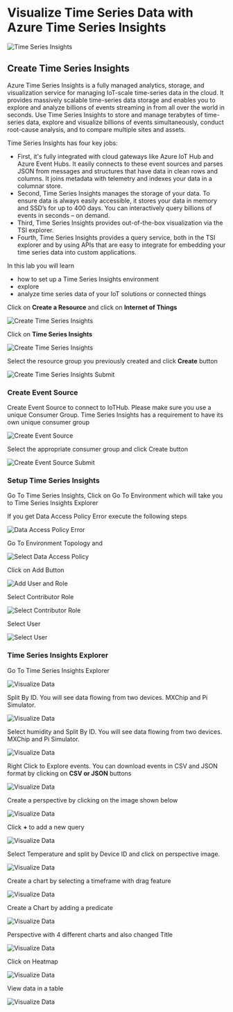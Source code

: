 # Visualize Time Series Data with Azure Time Series Insights

![Time Series Insights](images/timeseriesinsights.jpg)

## Create Time Series Insights

Azure Time Series Insights is a fully managed analytics, storage, and visualization service for managing IoT-scale time-series data in the cloud. It provides massively scalable time-series data storage and enables you to explore and analyze billions of events streaming in from all over the world in seconds. Use Time Series Insights to store and manage terabytes of time-series data, explore and visualize billions of events simultaneously, conduct root-cause analysis, and to compare multiple sites and assets.

Time Series Insights has four key jobs:

* First, it's fully integrated with cloud gateways like Azure IoT Hub and Azure Event Hubs. It easily connects to these event sources and parses JSON from messages and structures that have data in clean rows and columns. It joins metadata with telemetry and indexes your data in a columnar store.
* Second, Time Series Insights manages the storage of your data. To ensure data is always easily accessible, it stores your data in memory and SSD’s for up to 400 days. You can interactively query billions of events in seconds – on demand.
* Third, Time Series Insights provides out-of-the-box visualization via the TSI explorer. 
* Fourth, Time Series Insights provides a query service, both in the TSI explorer and by using APIs that are easy to integrate for embedding your time series data into custom applications.

In this lab you will learn

* how to set up a Time Series Insights environment
* explore
* analyze time series data of your IoT solutions or connected things


Click on **Create a Resource** and click on **Internet of Things**

![Create Time Series Insights](images/01_Create_Time_Series_Insights.png)

Click on **Time Series Insights**

![Create Time Series Insights](images/tsi.png)

Select the resource group you previously created and click **Create** button

![Create Time Series Insights Submit](images/02_Create_Time_Series_Inisghts_Submit.png)

### Create Event Source

Create Event Source to connect to IoTHub. Please make sure you use a unique Consumer Group. Time Series Insights has a requirement to have its own unique consumer group

![Create Event Source](images/03_Create_Event_Source.png)

Select the appropriate consumer group and click Create button

![Create Event Source Submit](images/04_Create_Event_Source_Submit.png)

### Setup Time Series Insights

Go To Time Series Insights, Click on Go To Environment which will take you to Time Series Insights Explorer

If you get Data Access Policy Error execute the following steps

![Data Access Policy Error](images/16_data_access_poliy_error.png)

Go To Environment Topology and 

![Select Data Access Policy](images/15_data_access_policy.png)

Click on Add Button

![Add User and Role](images/17_add_user_role.png)

Select Contributor Role

![Select Contributor Role](images/18_select_controbutor_role.png)

Select User

![Select User](images/19_select_user.png)

### Time Series Insights Explorer

Go To Time Series Insights Explorer

![Visualize Data](images/05_GoTo_TSI_Explorer.png)

Split By ID. You will see data flowing from two devices. MXChip and Pi Simulator. 

![Visualize Data](images/06_Visual1.png)

Select humidity and Split By ID. You will see data flowing from two devices. MXChip and Pi Simulator.

![Visualize Data](images/07_Visual2.png)

Right Click to Explore events. You can download events in CSV and JSON format by clicking on **CSV or JSON** buttons

![Visualize Data](images/08_Visual3.png)

Create a perspective by clicking on the image shown below

![Visualize Data](images/perspective.png)

Click **+** to add a new query

![Visualize Data](images/10_visual10.png)

Select Temperature and split by Device ID and click on perspective image.

![Visualize Data](images/11_visual11.png)

Create a chart by selecting a timeframe with drag feature

![Visualize Data](images/12_Visual12.png)

Create a Chart by adding a predicate

![Visualize Data](images/predicate.png)

Perspective with 4 different charts and also changed Title

![Visualize Data](images/14_Visual_dashboard.png)

Click on Heatmap

![Visualize Data](images/heatmap.png)

View data in a table

![Visualize Data](images/table.png)
